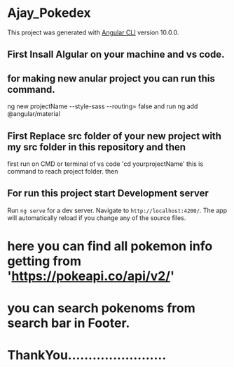 # Ajay_Pokedex

This project was generated with [Angular CLI](https://github.com/angular/angular-cli) version 10.0.0.

## First Insall Algular on your machine and vs code.
## for making new anular project you can run this command.
ng new projectName --style-sass --routing= false
and run 
ng add @angular/material

## First Replace src folder of your new project with my src folder in this repository and then
first run on CMD or terminal of vs code
'cd yourprojectName' this is command to reach project folder.
then
## For run this project start Development server 

Run `ng serve` for a dev server. Navigate to `http://localhost:4200/`. The app will automatically reload if you change any of the source files.

# here you can find all pokemon info getting from 'https://pokeapi.co/api/v2/' 
# you can search pokenoms from search bar in Footer.


# ThankYou........................

